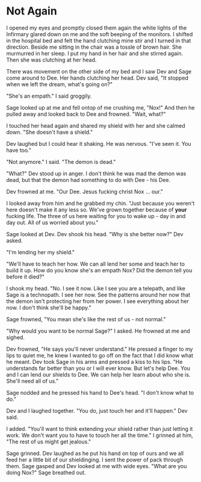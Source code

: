 # Not Again

I opened my eyes and promptly closed them again the white lights of the Infirmary glared down on me and the soft beeping of the monitors.  I shifted in the hospital bed and felt the hand clutching mine stir and I turned in that direction.  Beside me sitting in the chair was a tossle of brown hair.  She murmurred in her sleep.  I put my hand in her hair and she stirred again.  Then she was clutching at her head.

There was movement on the other side of my bed and I saw Dev and Sage come around to Dee.  Her hands clutching her head.  Dev said, "It stopped when we left the dream, what's going on?"

"She's an empath."  I said groggily.

Sage looked up at me and fell ontop of me crushing me, "Nox!"  And then he pulled away and looked back to Dee and frowned.  "Wait, what?"

I touched her head again and shared my shield with her and she calmed down.  "She doesn't have a shield."

Dev laughed but I could hear it shaking.  He was nervous.  "I've seen it.  You have too."

"Not anymore." I said.  "The demon is dead."

"What?"  Dev stood up in anger.  I don't think he was mad the demon was dead, but that the demon had something to do with Dee - his Dee.

Dev frowned at me.  "Our Dee.  Jesus fucking christ Nox ... our."

I looked away from him and he grabbed my chin.  "Just because you weren't here doesn't make it any less so.  We've grown together because of **your** fucking life.  The three of us here waiting for you to wake up - day in and day out.  All of us worried about you."

Sage looked at Dev.  Dev shook his head.  "Why is she better now?" Dev asked.

"I'm lending her my shield."

"We'll have to teach her how.  We can all lend her some and teach her to build it up.  How do you know she's an empath Nox?  Did the demon tell you before it died?"

I shook my head.  "No.  I see it now.  Like I see you are a telepath, and like Sage is a technopath.  I see her now.  See the patterns around her now that the demon isn't protecting her from her power.  I see everything about her now.  I don't think she'll be happy."

Sage frowned, "You mean she's like the rest of us - not normal."

"Why would you want to be normal Sage?" I asked.  He frowned at me and sighed.

Dev frowned, "He says you'll never understand."  He pressed a finger to my lips to quiet me, he knew I wanted to go off on the fact that I did know what he meant.  Dev took Sage in his arms and pressed a kiss to his lips.  "He understands far better than you or I will ever know.  But let's help Dee.  You and I can lend our shields to Dee.  We can help her learn about who she is.  She'll need all of us."

Sage nodded and he pressed his hand to Dee's head. "I don't know what to do."

Dev and I laughed together.  "You do, just touch her and it'll happen."  Dev said.

I added.  "You'll want to think extending your shield rather than just letting it work.  We don't want you to have to touch her all the time."  I grinned at him, "The rest of us might get jealous."

Sage grinned.  Dev laughed as he put his hand on top of ours and we all feed her a little bit of our shieldinging.  I sent the power of pack through them.  Sage gasped and Dev looked at me with wide eyes.  "What are you doing Nox?"  Sage breathed out.
